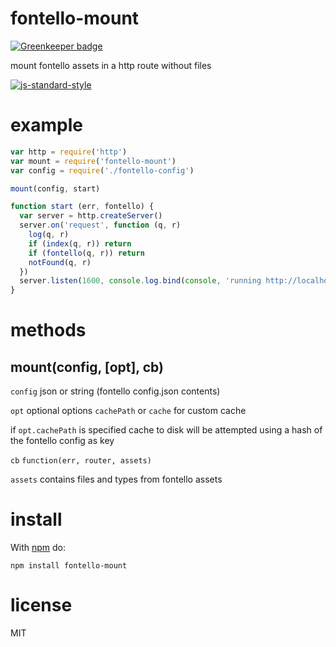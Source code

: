 # fontello-mount

[![Greenkeeper badge](https://badges.greenkeeper.io/JamesKyburz/fontello-mount.svg)](https://greenkeeper.io/)

mount fontello assets in a http route without files

[![js-standard-style](https://cdn.rawgit.com/feross/standard/master/badge.svg)](https://github.com/feross/standard)

# example

``` js
var http = require('http')
var mount = require('fontello-mount')
var config = require('./fontello-config')

mount(config, start)

function start (err, fontello) {
  var server = http.createServer()
  server.on('request', function (q, r) 
    log(q, r)
    if (index(q, r)) return
    if (fontello(q, r)) return
    notFound(q, r)
  })
  server.listen(1600, console.log.bind(console, 'running http://localhost:1600'))
}
```

# methods

## mount(config, [opt], cb)

`config` json or string (fontello config.json contents)

`opt` optional options `cachePath` or `cache` for custom cache

if `opt.cachePath` is specified cache to disk will be attempted using a
hash of the fontello config as key

`cb` ```function(err, router, assets)```

`assets` contains files and types from fontello assets

# install

With [npm](https://npmjs.org) do:

```
npm install fontello-mount
```

# license

MIT

